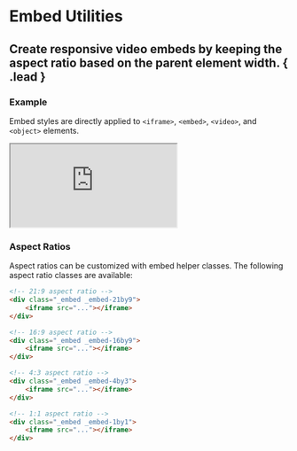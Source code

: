 # Embed Utilities
## Create responsive video embeds by keeping the aspect ratio based on the parent element width. { .lead }

### Example
Embed styles are directly applied to `<iframe>`, `<embed>`, `<video>`, and `<object>` elements.

<i-code-preview title="Embed Utility Example">

<div class="_embed _embed-16by9"> 
    <iframe src="https://www.youtube.com/embed/_oIDt3dRgro" allowfullscreen></iframe>
</div>

<template slot="html">

~~~html
<div class="_embed _embed-16by9">
    <iframe src="https://www.youtube.com/embed/_oIDt3dRgro" allowfullscreen></iframe>
</div>
~~~

</template>
</i-code-preview>

### Aspect Ratios
Aspect ratios can be customized with embed helper classes. The following aspect ratio classes are available:

~~~html
<!-- 21:9 aspect ratio -->
<div class="_embed _embed-21by9">
    <iframe src="..."></iframe>
</div>
~~~

~~~html
<!-- 16:9 aspect ratio -->
<div class="_embed _embed-16by9">
    <iframe src="..."></iframe>
</div>
~~~

~~~html
<!-- 4:3 aspect ratio -->
<div class="_embed _embed-4by3">
    <iframe src="..."></iframe>
</div>
~~~

~~~html
<!-- 1:1 aspect ratio -->
<div class="_embed _embed-1by1">
    <iframe src="..."></iframe>
</div>
~~~
